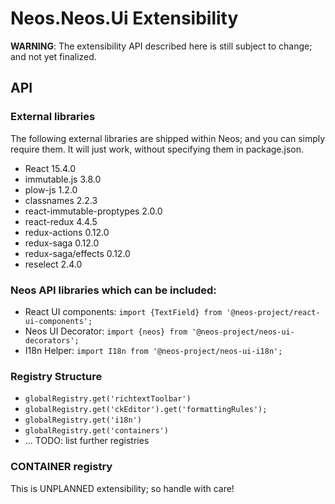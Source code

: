 # Neos.Neos.Ui Extensibility

**WARNING**: The extensibility API described here is still subject to change; and not yet finalized.

## API

### External libraries

The following external libraries are shipped within Neos; and you can simply require them. It will just work,
without specifying them in package.json.

- React 15.4.0
- immutable.js 3.8.0
- plow-js 1.2.0
- classnames 2.2.3
- react-immutable-proptypes 2.0.0
- react-redux 4.4.5
- redux-actions 0.12.0
- redux-saga 0.12.0
- redux-saga/effects 0.12.0
- reselect 2.4.0

### Neos API libraries which can be included:

- React UI components: `import {TextField} from '@neos-project/react-ui-components';`
- Neos UI Decorator: `import {neos} from '@neos-project/neos-ui-decorators';`
- I18n Helper: `import I18n from '@neos-project/neos-ui-i18n';`

### Registry Structure

- `globalRegistry.get('richtextToolbar')`
- `globalRegistry.get('ckEditor').get('formattingRules');`
- `globalRegistry.get('i18n')`
- `globalRegistry.get('containers')`
- ... TODO: list further registries

### CONTAINER registry

This is UNPLANNED extensibility; so handle with care!
